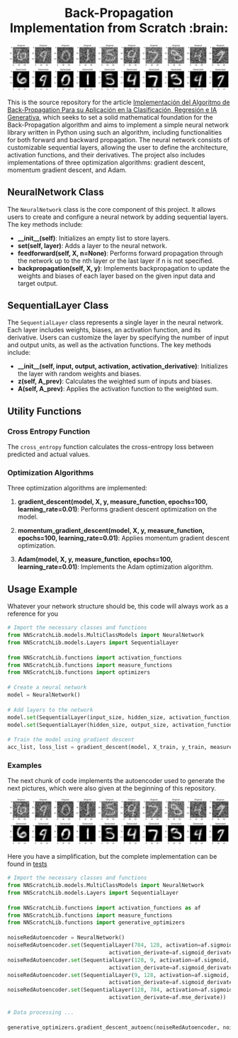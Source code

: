 <h1 align="center">Back-Propagation<br>
Implementation from Scratch :brain:</h1>

<img src="images/results/NoiseRedAutoencoder0.4std_test.png" />

This is the source repository for the article [Implementación del Algoritmo de Back-Propagation Para su Aplicación en la Clasificación, Regresión e IA Generativa](Paper.pdf), which seeks to set a solid mathematical foundation for the Back-Propagation algorithm and aims to implement a simple neural network library written in Python using such an algorithm, including functionalities for both forward and backward propagation. The neural network consists of customizable sequential layers, allowing the user to define the architecture, activation functions, and their derivatives. The project also includes implementations of three optimization algorithms: gradient descent, momentum gradient descent, and Adam.

## NeuralNetwork Class

The `NeuralNetwork` class is the core component of this project. It allows users to create and configure a neural network by adding sequential layers. The key methods include:

- **\_\_init\_\_(self)**: Initializes an empty list to store layers.
- **set(self, layer)**: Adds a layer to the neural network.
- **feedforward(self, X, n=None)**: Performs forward propagation through the network up to the nth layer or the last layer if n is not specified.
- **backpropagation(self, X, y)**: Implements backpropagation to update the weights and biases of each layer based on the given input data and target output.

## SequentialLayer Class

The `SequentialLayer` class represents a single layer in the neural network. Each layer includes weights, biases, an activation function, and its derivative. Users can customize the layer by specifying the number of input and output units, as well as the activation functions. The key methods include:

- **\_\_init\_\_(self, input, output, activation, activation\_derivative)**: Initializes the layer with random weights and biases.
- **z(self, A\_prev)**: Calculates the weighted sum of inputs and biases.
- **A(self, A\_prev)**: Applies the activation function to the weighted sum.

## Utility Functions

### Cross Entropy Function

The `cross_entropy` function calculates the cross-entropy loss between predicted and actual values.

### Optimization Algorithms

Three optimization algorithms are implemented:

1. **gradient\_descent(model, X, y, measure\_function, epochs=100, learning\_rate=0.01)**: Performs gradient descent optimization on the model.

2. **momentum\_gradient\_descent(model, X, y, measure\_function, epochs=100, learning\_rate=0.01)**: Applies momentum gradient descent optimization.

3. **Adam(model, X, y, measure\_function, epochs=100, learning\_rate=0.01)**: Implements the Adam optimization algorithm.

## Usage Example

Whatever your network structure should be, this code will always work as a reference for you

```python
# Import the necessary classes and functions
from NNScratchLib.models.MultiClassModels import NeuralNetwork
from NNScratchLib.models.Layers import SequentialLayer

from NNScratchLib.functions import activation_functions
from NNScratchLib.functions import measure_functions
from NNScratchLib.functions import optimizers

# Create a neural network
model = NeuralNetwork()

# Add layers to the network
model.set(SequentialLayer(input_size, hidden_size, activation_function, activation_derivative))
model.set(SequentialLayer(hidden_size, output_size, activation_function, activation_derivative))

# Train the model using gradient descent
acc_list, loss_list = gradient_descent(model, X_train, y_train, measure_function, epochs=100, learning_rate=0.01)
```

### Examples

The next chunk of code implements the autoencoder used to generate the next pictures, which were also given at the beginning of this repository.

![results](images/results/NoiseRedAutoencoder0.4std_test.png)

Here you have a simplification, but the complete implementation can be found in [tests](tests.ipynb)

```python
# Import the necessary classes and functions
from NNScratchLib.models.MultiClassModels import NeuralNetwork
from NNScratchLib.models.Layers import SequentialLayer

from NNScratchLib.functions import activation_functions as af
from NNScratchLib.functions import measure_functions
from NNScratchLib.functions import generative_optimizers

noiseRedAutoencoder = NeuralNetwork()
noiseRedAutoencoder.set(SequentialLayer(784, 128, activation=af.sigmoid,
                                activation_derivate=af.sigmoid_derivate))
noiseRedAutoencoder.set(SequentialLayer(128, 9, activation=af.sigmoid,
                                activation_derivate=af.sigmoid_derivate))
noiseRedAutoencoder.set(SequentialLayer(9, 128, activation=af.sigmoid,
                                activation_derivate=af.sigmoid_derivate))
noiseRedAutoencoder.set(SequentialLayer(128, 784, activation=af.sigmoid,
                                activation_derivate=af.mse_derivate))

# Data processing ...

generative_optimizers.gradient_descent_autoenc(noiseRedAutoencoder, noised_x_train, x_train, epochs=250, learning_rate=0.01);
```
